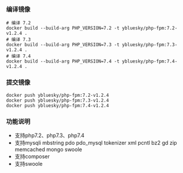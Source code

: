 ### 编译镜像
```
# 编译 7.2
docker build --build-arg PHP_VERSION=7.2 -t ybluesky/php-fpm:7.2-v1.2.4 .
# 编译 7.3
docker build --build-arg PHP_VERSION=7.3 -t ybluesky/php-fpm:7.3-v1.2.4 .
# 编译 7.4
docker build --build-arg PHP_VERSION=7.4 -t ybluesky/php-fpm:7.4-v1.2.4 .
```

### 提交镜像
```
docker push ybluesky/php-fpm:7.2-v1.2.4
docker push ybluesky/php-fpm:7.3-v1.2.4
docker push ybluesky/php-fpm:7.4-v1.2.4
```

### 功能说明
- 支持php7.2、php7.3、php7.4
- 支持mysqli mbstring pdo pdo_mysql tokenizer xml pcntl bz2 gd zip memcached mongo swoole
- 支持composer
- 支持swoole
